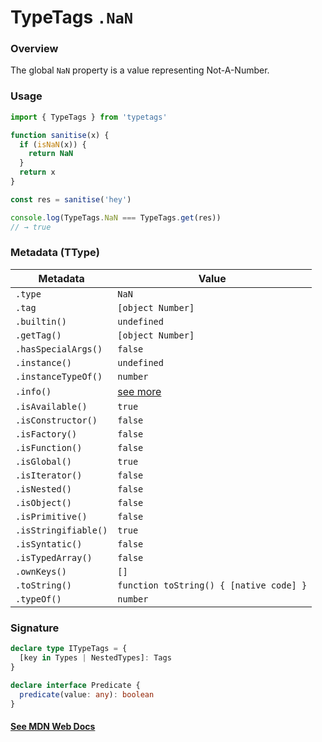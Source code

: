 # TypeTags `.NaN`

### Overview

The global `NaN` property is a value representing Not-A-Number.

### Usage

```js
import { TypeTags } from 'typetags'

function sanitise(x) {
  if (isNaN(x)) {
    return NaN
  }
  return x
}

const res = sanitise('hey')

console.log(TypeTags.NaN === TypeTags.get(res))
// → true
```

### Metadata (TType)

| Metadata             | Value                                   |
| -------------------- | --------------------------------------- |
| `.type`              | `NaN`                                   |
| `.tag`               | `[object Number]`                       |
| `.builtin()`         | `undefined`                             |
| `.getTag()`          | `[object Number]`                       |
| `.hasSpecialArgs()`  | `false`                                 |
| `.instance()`        | `undefined`                             |
| `.instanceTypeOf()`  | `number`                                |
| `.info()`            | [see more]()                            |
| `.isAvailable()`     | `true`                                  |
| `.isConstructor()`   | `false`                                 |
| `.isFactory()`       | `false`                                 |
| `.isFunction()`      | `false`                                 |
| `.isGlobal()`        | `true`                                  |
| `.isIterator()`      | `false`                                 |
| `.isNested()`        | `false`                                 |
| `.isObject()`        | `false`                                 |
| `.isPrimitive()`     | `false`                                 |
| `.isStringifiable()` | `true`                                  |
| `.isSyntatic()`      | `false`                                 |
| `.isTypedArray()`    | `false`                                 |
| `.ownKeys()`         | `[]`                                    |
| `.toString()`        | `function toString() { [native code] }` |
| `.typeOf()`          | `number`                                |

### Signature

```ts
declare type ITypeTags = {
  [key in Types | NestedTypes]: Tags
}

declare interface Predicate {
  predicate(value: any): boolean
}
```

#### [See MDN Web Docs](https://developer.mozilla.org/en-US/docs/Web/JavaScript/Reference/Global_Objects/NaN)
